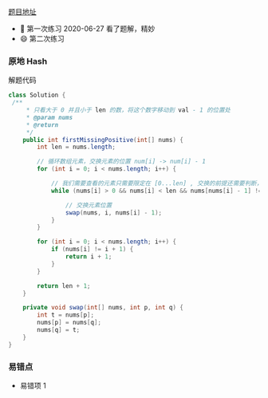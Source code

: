 [题目地址](https://leetcode-cn.com/problems/first-missing-positive/)



- :slightly_smiling_face: 第一次练习 2020-06-27 看了题解，精妙
- :smile: 第二次练习



### 原地 Hash

解题代码

```java
class Solution {
 /**
     * 只看大于 0 并且小于 len 的数，将这个数字移动到 val - 1 的位置处
     * @param nums
     * @return
     */
    public int firstMissingPositive(int[] nums) {
        int len = nums.length;

        // 循环数组元素，交换元素的位置 num[i] -> num[i] - 1
        for (int i = 0; i < nums.length; i++) {

            // 我们需要查看的元素只需要限定在 [0...len] , 交换的前提还需要判断，要交换的位置不等于当前位置的值 num[num[i] - 1] != nums[i]
            while (nums[i] > 0 && nums[i] < len && nums[nums[i] - 1] != nums[i]) {

                // 交换元素位置
                swap(nums, i, nums[i] - 1);
            }
        }

        for (int i = 0; i < nums.length; i++) {
            if (nums[i] != i + 1) {
                return i + 1;
            }
        }

        return len + 1;
    }

    private void swap(int[] nums, int p, int q) {
        int t = nums[p];
        nums[p] = nums[q];
        nums[q] = t;
    }
}
```



### 易错点

- 易错项 1

